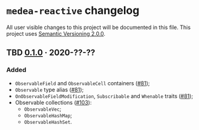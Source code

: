`medea-reactive` changelog
==========================

All user visible changes to this project will be documented in this file. This project uses [Semantic Versioning 2.0.0].




## TBD [0.1.0] · 2020-??-??
[0.1.0]: /../../tree/medea-reactive-0.1.0/crates/medea-reactive

### Added

- `ObservableField` and `ObservableCell` containers ([#81]);
- `Observable` type alias ([#81]);
- `OnObservableFieldModification`, `Subscribable` and `Whenable` traits ([#81]);
- Observable collections ([#103]):
  - `ObservableVec`;
  - `ObservableHashMap`;
  - `ObservableHashSet`.

[#81]: /../../pull/81
[#103]: /../../pull/103





[Semantic Versioning 2.0.0]: https://semver.org
